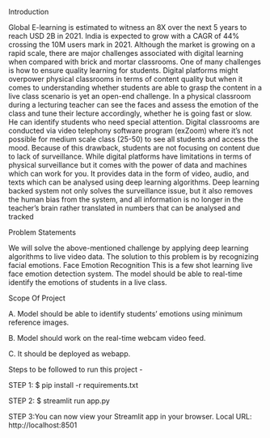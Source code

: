 Introduction

Global E-learning is estimated to witness an 8X over the next 5 years to reach USD 2B in 2021. India is expected to grow with a CAGR of 44% crossing the 10M users mark in 2021. Although the market is growing on a rapid scale, there are major challenges associated with digital learning when compared with brick and mortar classrooms. One of many challenges is how to ensure quality learning for students. Digital platforms might overpower physical classrooms in terms of content quality but when it comes to understanding whether students are able to grasp the content in a live class scenario is yet an open-end challenge. In a physical classroom during a lecturing teacher can see the faces and assess the emotion of the class and tune their lecture accordingly, whether he is going fast or slow. He can identify students who need special attention. Digital classrooms are conducted via video telephony software program (exZoom) where it’s not possible for medium scale class (25-50) to see all students and access the mood. Because of this drawback, students are not focusing on content due to lack of surveillance. While digital platforms have limitations in terms of physical surveillance but it comes with the power of data and machines which can work for you. It provides data in the form of video, audio, and texts which can be analysed using deep learning algorithms. Deep learning backed system not only solves the surveillance issue, but it also removes the human bias from the system, and all information is no longer in the teacher’s brain rather translated in numbers that can be analysed and tracked

Problem Statements

We will solve the above-mentioned challenge by applying deep learning algorithms to live video data. The solution to this problem is by recognizing facial emotions. Face Emotion Recognition This is a few shot learning live face emotion detection system. The model should be able to real-time identify the emotions of students in a live class.

Scope Of Project

A. Model should be able to identify students’ emotions using minimum reference images.

B. Model should work on the real-time webcam video feed.

C. It should be deployed as webapp.

Steps to be followed to run this project -

STEP 1:
$ pip install -r requirements.txt

STEP 2:
$ streamlit run app.py

STEP 3:You can now view your Streamlit app in your browser. Local URL: http://localhost:8501
